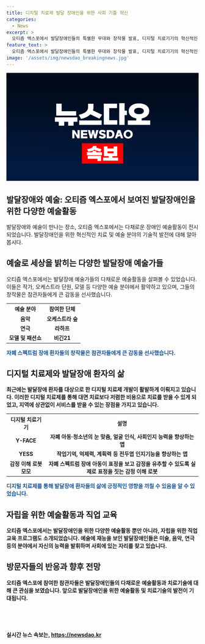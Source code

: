 ```yaml
---
title: 디지털 치료제 발달 장애인을 위한 사회 기틀 혁신
categories:
  - News
excerpt: >
  오티즘 엑스포에서 발달장애인들의 특별한 무대와 창작물 발표, 디지털 치료기기의 혁신적인 기술 등이 눈에 띄었다. 발달장애인들의 미래 설계와 예술활동이 주목받는 가운데, 대학들도 발달장애 학생들의 대학 진학을 지원하는 새로운 시도를 보였다. 발달장애에 대한 인식을 바꾸며, 그들이 사회에 더욱 융화되고 자립할 수 있도록 다양한 분야에서의 지원이 확대되고 있다.
feature_text: >
  오티즘 엑스포에서 발달장애인들의 특별한 무대와 창작물 발표, 디지털 치료기기의 혁신적인 기술 등이 눈에 띄었다. 발달장애인들의 미래 설계와 예술활동이 주목받는 가운데, 대학들도 발달장애 학생들의 대학 진학을 지원하는 새로운 시도를 보였다. 발달장애에 대한 인식을 바꾸며, 그들이 사회에 더욱 융화되고 자립할 수 있도록 다양한 분야에서의 지원이 확대되고 있다.
image: '/assets/img/newsdao_breakingnews.jpg'
---
```


<p><img src="/assets/img/newsdao_breakingnews.jpg" alt="pcversion 속보" /></p>

<h2>발달장애와 예술: 오티즘 엑스포에서 보여진 발달장애인을 위한 다양한 예술활동</h2>

<p data-ke-size="size16">발달장애와 예술이 만나는 장소, 오티즘 엑스포에서는 다채로운 장애인 예술활동이 전시되었습니다. 발달장애인을 위한 혁신적인 치료 및 예술 분야의 기술적 발전에 대해 알아봅시다.</p>

<h2 data-ke-size="size26">예술로 세상을 밝히는 다양한 발달장애 예술가들</h2>

<p>오티즘 엑스포에서는 발달장애 예술가들의 다채로운 예술활동을 살펴볼 수 있었습니다. 이들은 작가, 오케스트라 단원, 모델 등 다양한 예술 분야에서 활약하고 있으며, 그들의 창작물은 참관자들에게 큰 감동을 선사했습니다.</p>

<table>
    <tr>
        <th>예술 분야</th>
        <th>참여한 단체</th>
    </tr>
    <tr>
        <td style="text-align: center; height: 17px;"><b>음악</b></td>
        <td style="text-align: center; height: 17px;"><b>오케스트라 숲</b></td>
    </tr>
    <tr>
        <td style="text-align: center; height: 17px;"><b>연극</b></td>
        <td style="text-align: center; height: 17px;"><b>라하프</b></td>
    </tr>
    <tr>
        <td style="text-align: center; height: 17px;"><b>모델 및 패션쇼</b></td>
        <td style="text-align: center; height: 17px;"><b>비긴21</b></td>
    </tr>
</table>

<p><b><span style="color: #1a5490;">자폐 스펙트럼 장애 환자들의 창작물은 참관자들에게 큰 감동을 선사했습니다.</span><b></p>

<h2 data-ke-size="size26">디지털 치료제와 발달장애 환자의 삶</h2>

<p>최근에는 발달장애 환자를 대상으로 한 디지털 치료제 개발이 활발하게 이뤄지고 있습니다. 이러한 디지털 치료제를 통해 대면 치료보다 저렴한 비용으로 치료를 받을 수 있게 되었고, 지역에 상관없이 서비스를 받을 수 있는 장점을 가지고 있습니다.</p>

<table>
    <tr>
        <th>디지털 치료기기</th>
        <th>설명</th>
    </tr>
    <tr>
        <td style="text-align: center; height: 17px;"><b>Y-FACE</b></td>
        <td style="text-align: center; height: 17px;"><b>자폐 아동·청소년의 눈 맞춤, 얼굴 인식, 사회인지 능력을 향상하는 앱</b></td>
    </tr>
    <tr>
        <td style="text-align: center; height: 17px;"><b>YESS</b></td>
        <td style="text-align: center; height: 17px;"><b>작업기억, 억제력, 계획력 등 전두엽 인지기능을 향상하는 앱</b></td>
    </tr>
    <tr>
        <td style="text-align: center; height: 17px;"><b>감정 이해 로봇 모모</b></td>
        <td style="text-align: center; height: 17px;"><b>자폐 스펙트럼 장애 아동이 표정을 보고 감정을 유추할 수 있도록 실제로 표정을 짓는 감정 이해 로봇</b></td>
    </tr>
</table>

<p><b><span style="color: #1a5490;">디지털 치료제를 통해 발달장애 환자들의 삶에 긍정적인 영향을 끼칠 수 있음을 알 수 있었습니다.</span><b></p>

<h2 data-ke-size="size26">자립을 위한 예술활동과 직업 교육</h2>

<p>오티즘 엑스포에서는 발달장애인을 위한 다양한 예술활동 뿐만 아니라, 자립을 위한 직업 교육 프로그램도 소개되었습니다. 예술에 재능을 보인 발달장애인들은 미술, 음악, 연극 등의 분야에서 자신의 능력을 발휘하며 사회에 있는 자리를 찾고 있습니다.</p>

<h2 data-ke-size="size26">방문자들의 반응과 향후 전망</h2>

<p>오티즘 엑스포에 참여한 참관자들은 발달장애인들의 다채로운 예술활동과 치료기술에 대해 큰 관심을 보였습니다. 앞으로 발달장애인을 위한 예술활동 및 치료기술의 발전이 기대됩니다.</p>

<p data-ke-size="size16">&nbsp;</p>

<p data-ke-size="size16">&nbsp;</p>
실시간 뉴스 속보는, <a href="https://newsdao.kr" rel="dofollow">https://newsdao.kr</a>


